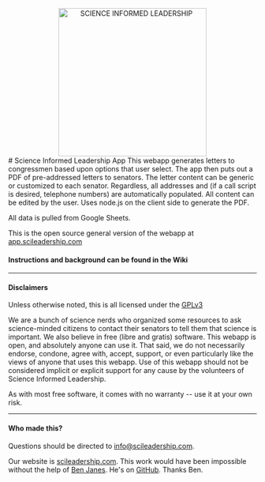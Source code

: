 <div align='center'>
<a href="http://app.scileadership.com" target="_blank">
      <img src="http://www.scileadership.com/uploads/4/5/8/2/45827053/black-on-transparent_orig.png" alt="SCIENCE INFORMED LEADERSHIP" width='300'>
      </a>
</div>
# Science Informed Leadership App
This webapp generates letters to congressmen based upon options that user select. The app then puts out a PDF of pre-addressed letters to senators. The letter content can be generic or customized to each senator. Regardless, all addresses and (if a call script is desired, telephone numbers) are automatically populated. All content can be edited by the user. Uses node.js on the client side to generate the PDF.

All data is pulled from Google Sheets.

This is the open source general version of the webapp at [app.scileadership.com](http://app.scileadership.com)

#### Instructions and background can be found in the Wiki
______
#### Disclaimers
Unless otherwise noted, this is all licensed under the [GPLv3](https://www.gnu.org/licenses/gpl-3.0.en.html)

We are a bunch of science nerds who organized some resources to ask science-minded citizens to contact their senators to tell them that science is important. We also believe in free (libre and gratis) software. This webapp is open, and absolutely anyone can use it. That said, we do not necessarily endorse, condone, agree with, accept, support, or even particularly like the views of anyone that uses this webapp. Use of this webapp should not be considered implicit or explicit support for any cause by the volunteers of Science Informed Leadership.

As with most free software, it comes with no warranty --  use it at your own risk.

______
#### Who made this?
Questions should be directed to [info@scileadership.com](mailto:info@scileadership.com).

Our website is [scileadership.com](http://scileadership.com).
This work would have been impossible without the help of [Ben Janes](www.benjanes.com). He's on [GitHub](https://github.com/benjanes). Thanks Ben.
